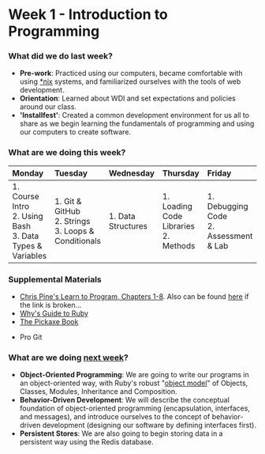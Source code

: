 # Week 1 - Introduction to Programming

### What did we do last week?

- **Pre-work**: Practiced using our computers, became comfortable with using [*nix](http://en.wikipedia.org/wiki/Unix-like) systems, and familiarized ourselves with the tools of web development.
- **Orientation**: Learned about WDI and set expectations and policies around our class.
- **'Installfest'**: Created a common development environment for us all to share as we begin learning the fundamentals of programming and using our computers to create software.

### What are we doing this week?

| Monday | Tuesday | Wednesday | Thursday | Friday |
|:------ |:------- |:--------- |:-------- |:------ |
| 1. Course Intro<br>2. Using Bash<br>3. Data Types & Variables | 1. Git & GitHub<br>2. Strings<br>3. Loops & Conditionals | 1. Data Structures | 1. Loading Code Libraries<br>2. Methods | 1. Debugging Code<br>2. Assessment & Lab |

### Supplemental Materials

* [Chris Pine's Learn to Program, Chapters 1-8](http://pine.fm/LearnToProgram/). Also can be found [here](http://it-ebooks.info/book/36/) if the link is broken...
* [Why's Guide to Ruby](http://mislav.uniqpath.com/poignant-guide/)
* [The Pickaxe Book](http://ruby-doc.com/docs/ProgrammingRuby/)
- Pro Git

### What are we doing [next week](/w02/README.md)?

- **Object-Oriented Programming**: We are going to write our programs in an object-oriented way, with Ruby's robust "[object model](http://www.hokstad.com/ruby-object-model)" of Objects, Classes, Modules, Inheritance and Composition.
- **Behavior-Driven Development**: We will describe the conceptual foundation of object-oriented programming (encapsulation, interfaces, and messages), and introduce ourselves to the concept of behavior-driven development (designing our software by defining interfaces first).
- **Persistent Stores**: We are also going to begin storing data in a persistent way using the Redis database.
